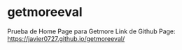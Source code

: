 # getmoreeval
Prueba de Home Page para Getmore
Link de Github Page: https://javier0727.github.io/getmoreeval/